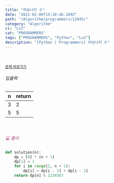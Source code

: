 ```yaml
---
title: "피보나치 수"
date: "2021-02-06T15:18:46.169Z"
path: "/Algorithm/programmers/12945/"
category: "Algorithm"
ci: "Lv2"
cat: "PROGRAMMERS"
tags: ["PROGRAMMERS", "Python", "Lv2"]
description: "[Python | Programmers] 피보나치 수"
---
```


<br />

<a href="https://programmers.co.kr/learn/courses/30/lessons/12945"><small>문제 바로가기</small></a>

###### 입출력

| n    | return |
| ---- | ------ |
| 3    | 2      |
| 5    | 5      |

<br />

##### <h5 style="color:#C587AE;">💻 풀이</h5>

```python
def solution(n):
    dp = [0] * (n + 1)
    dp[1] = 1
    for i in range(2, n + 1):
        dp[i] = dp[i - 1] + dp[i - 2]
    return dp[n] % 1234567
```

<br />



